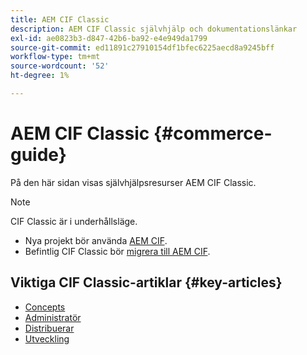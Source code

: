 ```yaml
---
title: AEM CIF Classic
description: AEM CIF Classic självhjälp och dokumentationslänkar
exl-id: ae0823b3-d847-42b6-ba92-e4e949da1799
source-git-commit: ed11891c27910154df1bfec6225aecd8a9245bff
workflow-type: tm+mt
source-wordcount: '52'
ht-degree: 1%

---
```


# AEM CIF Classic {#commerce-guide}

På den här sidan visas självhjälpsresurser AEM CIF Classic.

>[!NOTE]
>
>CIF Classic är i underhållsläge.
>
>* Nya projekt bör använda [AEM CIF](/help/commerce/home.md).
>* Befintlig CIF Classic bör [migrera till AEM CIF](/help/commerce/cif/migration.md).
>


## Viktiga CIF Classic-artiklar {#key-articles}

* [Concepts](administering/concepts.md)
* [Administratör](administering/generic.md)
* [Distribuerar](deploying/ecommerce.md)
* [Utveckling](developing/ecommerce.md)
